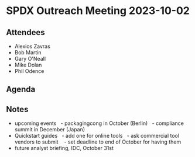 # SPDX Outreach Meeting 2023-10-02


## Attendees
* Alexios Zavras
* Bob Martin
* Gary O'Neall
* Mike Dolan
* Phil Odence

## Agenda

## Notes

- upcoming events
  - packagingcong in October (Berlin)
  - compliance summit in December (Japan) 
- Quickstart guides
  - add one for online tools
  - ask commercial tool vendors to submit 
  - set deadline to end of October for having them
- future analyst briefing, IDC, October 31st

